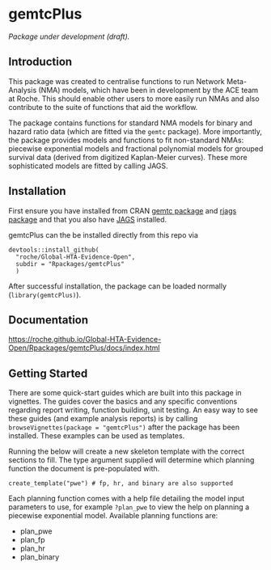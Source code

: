 # gemtcPlus

_Package under development (draft)._

## Introduction

This package was created to centralise functions to run Network Meta-Analysis (NMA) models, which have
been in development by the ACE team at Roche. This should enable 
other users to more easily run NMAs and also contribute to the suite
of functions that aid the workflow. 

The package contains functions for standard NMA models for binary and hazard ratio data (which are fitted via the `gemtc` package). More importantly, the package provides models and functions to fit non-standard NMAs: piecewise exponential models and fractional polynomial models for grouped survival data (derived from digitized Kaplan-Meier curves). These more sophisticated models are fitted by calling JAGS.


## Installation

First ensure you have installed from CRAN [gemtc package](https://cran.r-project.org/web/packages/gemtc/) and [rjags package](https://cran.r-project.org/web/packages/rjags/) and that you also have [JAGS](http://mcmc-jags.sourceforge.net/) installed.

gemtcPlus can the be installed directly from this repo via

```
devtools::install_github(
  "roche/Global-HTA-Evidence-Open", 
  subdir = "Rpackages/gemtcPlus"
  )
```

After successful installation, the package can be loaded normally (`library(gemtcPlus)`).


## Documentation

https://roche.github.io/Global-HTA-Evidence-Open/Rpackages/gemtcPlus/docs/index.html

## Getting Started

There are some quick-start guides which are built into this package in vignettes. The guides cover the basics and any specific conventions regarding report writing, function building, unit testing. An easy way to see these guides (and example analysis reports) is by calling `browseVignettes(package = "gemtcPlus")` after the package has been installed. These examples can be used as templates.

Running the below will create a new skeleton template with the correct sections to fill. The type argument supplied will determine which planning function the document is pre-populated with. 


```
create_template("pwe") # fp, hr, and binary are also supported
```

Each planning function comes with a help file detailing the model input parameters to use, for example `?plan_pwe` to view the help on planning a piecewise exponential model. Available planning functions are:

* plan_pwe
* plan_fp
* plan_hr
* plan_binary




